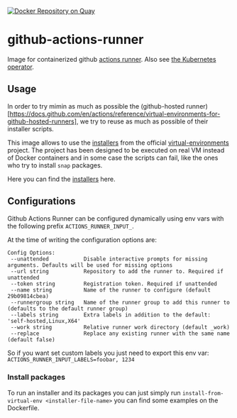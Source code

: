 [![Docker Repository on Quay](https://quay.io/repository/evryfs/github-actions-runner/status "Docker Repository on Quay")](https://quay.io/repository/evryfs/github-actions-runner)

# github-actions-runner

Image for containerized github [actions runner](https://github.com/actions/runner).
Also see [the Kubernetes operator](https://github.com/evryfs/github-actions-runner-operator/).

## Usage

In order to try mimin as much as possible the (github-hosted runner)[https://docs.github.com/en/actions/reference/virtual-environments-for-github-hosted-runners], we try to reuse as much as possible of their installer scripts.

This image allows to use the [installers](https://github.com/actions/virtual-environments/tree/main/images/linux/scripts/installer) from the official [virtual-environments](https://github.com/actions/virtual-environments) project.
The project has been designed to be executed on real VM instead of Docker containers and in some case the scripts can fail,
like the ones who try to install `snap` packages.

Here you can find the [installers](https://github.com/actions/virtual-environments/tree/main/images/linux/scripts/installer) here.

## Configurations

Github Actions Runner can be configured dynamically using env vars with the following prefix `ACTIONS_RUNNER_INPUT_`.

At the time of writing the configuration options are:

```
Config Options:
 --unattended           Disable interactive prompts for missing arguments. Defaults will be used for missing options
 --url string           Repository to add the runner to. Required if unattended
 --token string         Registration token. Required if unattended
 --name string          Name of the runner to configure (default 29b09814cbea)
 --runnergroup string   Name of the runner group to add this runner to (defaults to the default runner group)
 --labels string        Extra labels in addition to the default: 'self-hosted,Linux,X64'
 --work string          Relative runner work directory (default _work)
 --replace              Replace any existing runner with the same name (default false)
```

So if you want set custom labels you just need to export this env var: `ACTIONS_RUNNER_INPUT_LABELS=foobar, 1234`

### Install packages

To run an installer and its packages you can just simply run `install-from-virtual-env <installer-file-name>` you can find
some examples on the Dockerfile.

